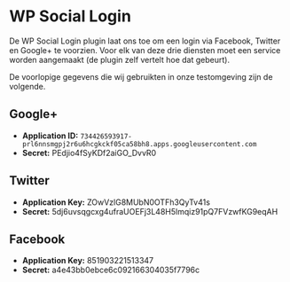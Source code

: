 # WP Social Login

De WP Social Login plugin laat ons toe om een login via Facebook, Twitter en Google+ te voorzien. Voor elk van deze drie diensten moet een service worden aangemaakt (de plugin zelf vertelt hoe dat gebeurt). 

De voorlopige gegevens die wij gebruikten in onze testomgeving zijn de volgende. 

## Google+

* **Application ID:** `734426593917-prl6nnsmgpj2r6u6hcgkckf05ca58bh8.apps.googleusercontent.com`
* **Secret:** PEdjio4fSyKDf2aiGO_DvvR0

## Twitter
* **Application Key:** ZOwVzlG8MUbN0OTFh3QyTv41s
* **Secret:** 5dj6uvsqgcxg4ufraUOEFj3L48H5lmqiz91pQ7FVzwfKG9eqAH

## Facebook
* **Application Key:** 851903221513347
* **Secret:** a4e43bb0ebce6c092166304035f7796c
